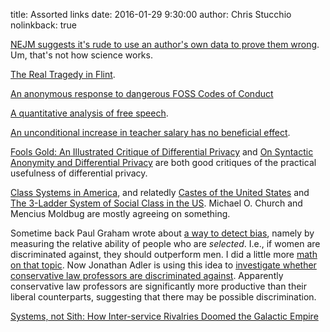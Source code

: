 title: Assorted links
date: 2016-01-29 9:30:00
author: Chris Stucchio
nolinkback: true

[NEJM suggests it's rude to use an author's own data to prove them wrong](http://www.nejm.org/doi/full/10.1056/NEJMe1516564). Um, that's not how science works.

[The Real Tragedy in Flint](http://gregbranchwords.com/2016/01/17/the-real-tragedy-in-flint/).

[An anonymous response to dangerous FOSS Codes of Conduct](https://4fa6134ddde55ae0092b69e1eb287d2840301d0a.googledrive.com/host/0B6kjFNJtv3yzUjY4M21QenJzdGc/)

[A quantitative analysis of free speech](http://anonymousmugwump.blogspot.co.uk/2015/12/the-empirics-of-free-speech-and_29.html?m=1).

[An unconditional increase in teacher salary has no beneficial effect](http://econweb.ucsd.edu/~kamurali/papers/Working%20Papers/Double%20for%20Nothing%20%28Current%20WP%29.pdf).

[Fools Gold: An Illustrated Critique of Differential Privacy](http://www.jetlaw.org/wp-content/uploads/2014/06/Bambauer_Final.pdf) and [On Syntactic Anonymity and Differential Privacy](http://www.openu.ac.il/personal_sites/tamirtassa/download/journals/anonymity_dp.pdf) are both good critiques of the practical usefulness of differential privacy.

[Class Systems in America](http://siderea.livejournal.com/1260265.html?format=light), and relatedly [Castes of the United States](http://unqualified-reservations.blogspot.com/2007/05/castes-of-united-states.html) and [The 3-Ladder System of Social Class in the US](https://michaelochurch.wordpress.com/2012/09/09/the-3-ladder-system-of-social-class-in-the-u-s/). Michael O. Church and Mencius Moldbug are mostly agreeing on something.

Sometime back Paul Graham wrote about [a way to detect bias](http://www.paulgraham.com/bias.html), namely by measuring the relative ability of people who are *selected*. I.e., if women are discriminated against, they should outperform men. I did a little more [math on that topic](https://www.chrisstucchio.com/blog/2015/paul_grahams_bias_test.html). Now Jonathan Adler is using this idea to [investigate whether conservative law professors are discriminated against](https://www.washingtonpost.com/news/volokh-conspiracy/wp/2016/02/01/revisiting-whether-conservative-and-libertarian-law-professors-are-more-productive-than-their-peers/). Apparently conservative law professors are significantly more productive than their liberal counterparts, suggesting that there may be possible discrimination.

[Systems, not Sith: How Inter-service Rivalries Doomed the Galactic Empire](https://www.overthinkingit.com/2012/09/17/star-wars-empire-inter-service-rivalries/?page=all)

